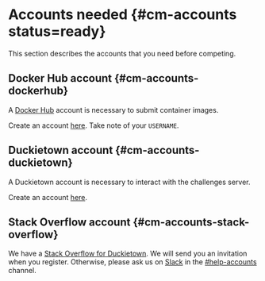 # Accounts needed {#cm-accounts status=ready}

This section describes the accounts that you need before competing.

<!--

## Slack account  {#cm-accounts-slack}

We have a Slack for Duckietown where you can ask for help.

You can sign up at [this link][slack-signup].

[slack-signup]: https://join.slack.com/t/duckietown/shared_invite/enQtNTU0Njk4NzU2NTY1LWM2YzdlNmJmOTg4MzAyODc2YTI3YTc5MzE2MThkZGUwYTFkZWQ4M2ZlZGU1YTZhYjg5YTgzNDkyMzI2ZjNhZWE

If you have problems in accessing Slack,
please let us know at  the email [`help-accounts@duckietown.org`](mailto:help-accounts@duckietown.org).

-->

## Docker Hub account {#cm-accounts-dockerhub}

A [Docker Hub](https://hub.docker.com/) account is necessary to submit container images.


Create an account [here](https://hub.docker.com/). Take note of your `USERNAME`.


## Duckietown account  {#cm-accounts-duckietown}

A Duckietown account is necessary to interact with the challenges server.


Create an account [here](https://www.duckietown.org/research/ai-driving-olympics/ai-do-register).


## Stack Overflow account  {#cm-accounts-stack-overflow}

We have a [Stack Overflow for Duckietown][SO]. We will send you an invitation when you register. Otherwise, please ask us on [Slack][Duckietown Slack invitation] in the [#help-accounts](https://duckietown.slack.com/archives/C70CR8TAS) channel.

[SO]: https://stackoverflow.com/c/duckietown/
[Duckietown Slack invitation]: https://join.slack.com/t/duckietown/shared_invite/zt-72tpbfth-xsfmv5iDAodqJ6eTFhjd4A

